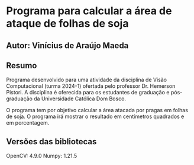 # Programa para calcular a área de ataque de folhas de soja
## Autor: Vinícius de Araújo Maeda

## Resumo
Programa desenvolvido para uma atividade da disciplina de Visão Computacional (turma 2024-1) ofertada pelo professor Dr. Hemerson Pistori. A disciplina é oferecida para os estudantes de graduação e pós-graduação da Universidade Católica Dom Bosco.

O programa tem por objetivo calcular a área atacada por pragas em folhas de soja. O programa irá mostrar o resultado em centímetros quadrados e em porcentagem.

## Versões das bibliotecas
OpenCV: 4.9.0
Numpy: 1.21.5
